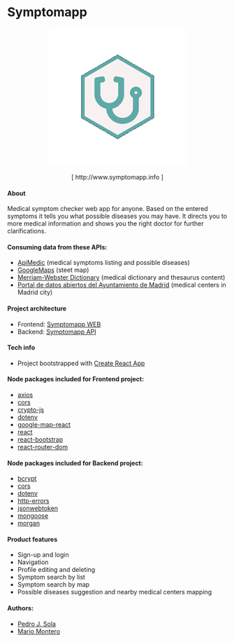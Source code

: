 # Symptomapp

<div align="center">
  <img src="https://github.com/Symptomapp/symptomapp-web/blob/master/src/rotating_logo.gif?raw=true" />
  <p>[ http://www.symptomapp.info ]</p>
</div>

#### About

Medical symptom checker web app for anyone. Based on the entered symptoms it tells you what possible diseases you may have. It directs you to more medical information and shows you the right doctor for further clarifications.

#### Consuming data from these APIs:
- [ApiMedic](https://apimedic.com/) (medical symptoms listing and possible diseases)
- [GoogleMaps](https://developers.google.com/maps/documentation) (steet map)
- [Merriam-Webster Dictionary](https://dictionaryapi.com/) (medical dictionary and thesaurus content)
- [Portal de datos abiertos del Ayuntamiento de Madrid](https://datos.madrid.es/portal/site/egob/menuitem.214413fe61bdd68a53318ba0a8a409a0/?vgnextoid=b07e0f7c5ff9e510VgnVCM1000008a4a900aRCRD&vgnextchannel=b07e0f7c5ff9e510VgnVCM1000008a4a900aRCRD&vgnextfmt=default) (medical centers in Madrid city)

#### Project architecture
- Frontend: [Symptomapp WEB](https://symptomapp-web.herokuapp.com/)
- Backend: [Symptomapp API](https://symptomapp-api.herokuapp.com/)

#### Tech info
- Project bootstrapped with [Create React App](https://github.com/facebook/create-react-app)

#### Node packages included for Frontend project:
-  [axios](https://www.npmjs.com/package/axios)
-  [cors](https://www.npmjs.com/package/cors)
-  [crypto-js](https://www.npmjs.com/package/crypto-js)
-  [dotenv](https://www.npmjs.com/package/dotenv)
-  [google-map-react](https://www.npmjs.com/package/google-map-react)
-  [react](https://www.npmjs.com/package/react)
-  [react-bootstrap](https://www.npmjs.com/package/react-bootstrap)
-  [react-router-dom](https://www.npmjs.com/package/react-router-dom)

#### Node packages included for Backend project:
-  [bcrypt](https://www.npmjs.com/package/bcrypt)
-  [cors](https://www.npmjs.com/package/cors)
-  [dotenv](https://www.npmjs.com/package/dotenv)
-  [http-errors](https://www.npmjs.com/package/http-errors)
-  [jsonwebtoken](https://www.npmjs.com/package/jsonwebtoken)
-  [mongoose](https://www.npmjs.com/package/mongoose)
-  [morgan](https://www.npmjs.com/package/morgan)

#### Product features
- Sign-up and login
- Navigation
- Profile editing and deleting
- Symptom search by list
- Symptom search by map
- Possible diseases suggestion and nearby medical centers mapping

#### Authors:
-  [Pedro J. Sola](https://github.com/pedroscampoy)
-  [Mario Montero](https://github.com/monteromario)
